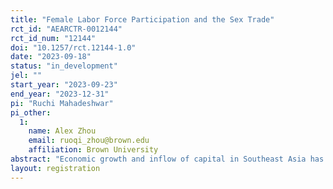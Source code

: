 ```yaml
---
title: "Female Labor Force Participation and the Sex Trade"
rct_id: "AEARCTR-0012144"
rct_id_num: "12144"
doi: "10.1257/rct.12144-1.0"
date: "2023-09-18"
status: "in_development"
jel: ""
start_year: "2023-09-23"
end_year: "2023-12-31"
pi: "Ruchi Mahadeshwar"
pi_other:
  1:
    name: Alex Zhou
    email: ruoqi_zhou@brown.edu
    affiliation: Brown University
abstract: "Economic growth and inflow of capital in Southeast Asia has established the service sector as a primary job creator for women and, thus, means to promote formal female labor participation (FLFP). However, the service sector’s close ties to the sex trade continue to present these women with high-risk, informal income-generating opportunities, most notably through risky paid sex like condomless sex or sex with high-risk partners. While literature has illustrated the positive relationship between FLFP and common economic development indicators (Heath and Jayachandran, 2018) and common poverty alleviation interventions have been tested to decrease the incentives for women to supply sex (Jones and Gong, 2021; Gong et al., 2019), this study will investigate the interaction between FLFP and the market for sex by assessing how women tradeoff between these two types of labor. Using data from a cluster RCT enrolling Cambodian female service workers, we will study the effects of offering service work incentives on women’s risk-taking via measuring impacts to labor supply choices and earnings (service, sex, vs. other work), health outcomes (HIV and other STI results), and financial conditions."
layout: registration
---
```


